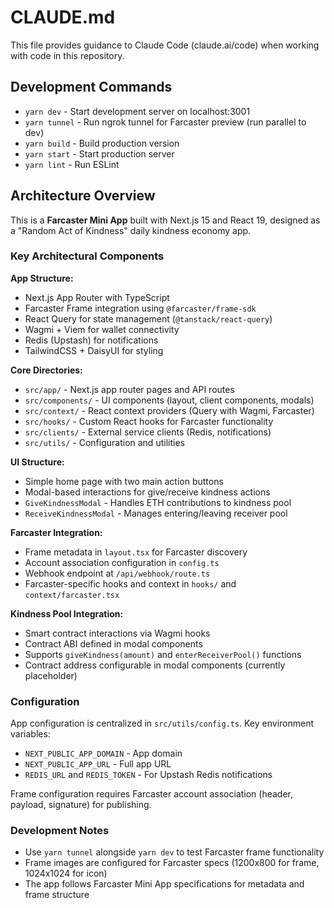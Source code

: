 # CLAUDE.md

This file provides guidance to Claude Code (claude.ai/code) when working with code in this repository.

## Development Commands

- `yarn dev` - Start development server on localhost:3001
- `yarn tunnel` - Run ngrok tunnel for Farcaster preview (run parallel to dev)
- `yarn build` - Build production version
- `yarn start` - Start production server
- `yarn lint` - Run ESLint

## Architecture Overview

This is a **Farcaster Mini App** built with Next.js 15 and React 19, designed as a "Random Act of Kindness" daily kindness economy app.

### Key Architectural Components

**App Structure:**
- Next.js App Router with TypeScript
- Farcaster Frame integration using `@farcaster/frame-sdk`
- React Query for state management (`@tanstack/react-query`)
- Wagmi + Viem for wallet connectivity
- Redis (Upstash) for notifications
- TailwindCSS + DaisyUI for styling

**Core Directories:**
- `src/app/` - Next.js app router pages and API routes
- `src/components/` - UI components (layout, client components, modals)
- `src/context/` - React context providers (Query with Wagmi, Farcaster)
- `src/hooks/` - Custom React hooks for Farcaster functionality
- `src/clients/` - External service clients (Redis, notifications)
- `src/utils/` - Configuration and utilities

**UI Structure:**
- Simple home page with two main action buttons
- Modal-based interactions for give/receive kindness actions
- `GiveKindnessModal` - Handles ETH contributions to kindness pool
- `ReceiveKindnessModal` - Manages entering/leaving receiver pool

**Farcaster Integration:**
- Frame metadata in `layout.tsx` for Farcaster discovery
- Account association configuration in `config.ts`
- Webhook endpoint at `/api/webhook/route.ts`
- Farcaster-specific hooks and context in `hooks/` and `context/farcaster.tsx`

**Kindness Pool Integration:**
- Smart contract interactions via Wagmi hooks
- Contract ABI defined in modal components
- Supports `giveKindness(amount)` and `enterReceiverPool()` functions
- Contract address configurable in modal components (currently placeholder)

### Configuration

App configuration is centralized in `src/utils/config.ts`. Key environment variables:
- `NEXT_PUBLIC_APP_DOMAIN` - App domain
- `NEXT_PUBLIC_APP_URL` - Full app URL
- `REDIS_URL` and `REDIS_TOKEN` - For Upstash Redis notifications

Frame configuration requires Farcaster account association (header, payload, signature) for publishing.

### Development Notes

- Use `yarn tunnel` alongside `yarn dev` to test Farcaster frame functionality
- Frame images are configured for Farcaster specs (1200x800 for frame, 1024x1024 for icon)
- The app follows Farcaster Mini App specifications for metadata and frame structure